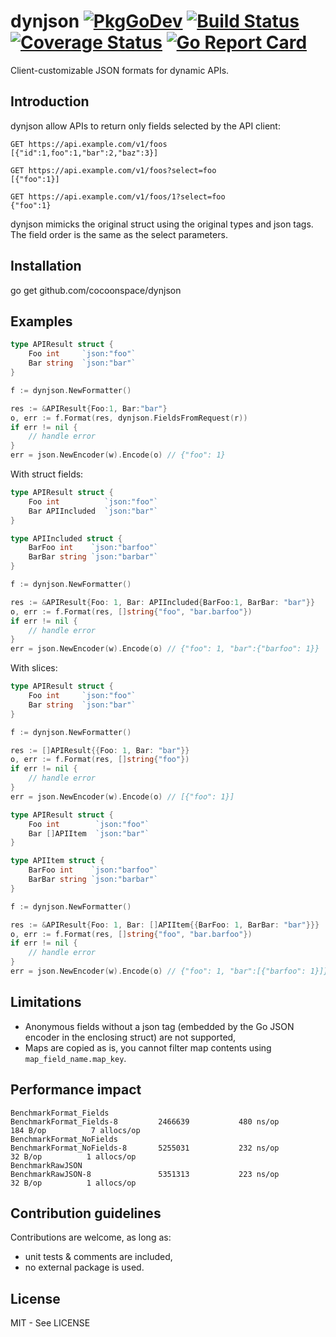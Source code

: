 # dynjson [![PkgGoDev](https://pkg.go.dev/badge/github.com/cocoonspace/dynjson)](https://pkg.go.dev/github.com/cocoonspace/dynjson) [![Build Status](https://app.travis-ci.com/cocoonspace/dynjson.svg?branch=master)](https://app.travis-ci.com/github/cocoonspace/dynjson) [![Coverage Status](https://coveralls.io/repos/github/cocoonspace/dynjson/badge.svg?branch=master)](https://coveralls.io/github/cocoonspace/dynjson?branch=master) [![Go Report Card](https://goreportcard.com/badge/github.com/cocoonspace/dynjson)](https://goreportcard.com/report/github.com/cocoonspace/dynjson)

Client-customizable JSON formats for dynamic APIs.

## Introduction

dynjson allow APIs to return only fields selected by the API client:

```
GET https://api.example.com/v1/foos
[{"id":1,foo":1,"bar":2,"baz":3}]

GET https://api.example.com/v1/foos?select=foo
[{"foo":1}]

GET https://api.example.com/v1/foos/1?select=foo
{"foo":1}
```

dynjson mimicks the original struct using the original types and json tags.
The field order is the same as the select parameters.

## Installation

go get github.com/cocoonspace/dynjson

## Examples

```go
type APIResult struct {
    Foo int     `json:"foo"`
    Bar string  `json:"bar"`
}

f := dynjson.NewFormatter()

res := &APIResult{Foo:1, Bar:"bar"}
o, err := f.Format(res, dynjson.FieldsFromRequest(r))
if err != nil {
    // handle error
}
err = json.NewEncoder(w).Encode(o) // {"foo": 1}
```

With struct fields:


```go
type APIResult struct {
    Foo int          `json:"foo"`
    Bar APIIncluded  `json:"bar"`
}

type APIIncluded struct {
    BarFoo int    `json:"barfoo"`
    BarBar string `json:"barbar"`
}

f := dynjson.NewFormatter()

res := &APIResult{Foo: 1, Bar: APIIncluded{BarFoo:1, BarBar: "bar"}}
o, err := f.Format(res, []string{"foo", "bar.barfoo"})
if err != nil {
    // handle error
}
err = json.NewEncoder(w).Encode(o) // {"foo": 1, "bar":{"barfoo": 1}}
```

With slices:

```go
type APIResult struct {
    Foo int     `json:"foo"`
    Bar string  `json:"bar"`
}

f := dynjson.NewFormatter()

res := []APIResult{{Foo: 1, Bar: "bar"}}
o, err := f.Format(res, []string{"foo"})
if err != nil {
    // handle error
}
err = json.NewEncoder(w).Encode(o) // [{"foo": 1}]
```


```go
type APIResult struct {
    Foo int        `json:"foo"`
    Bar []APIItem  `json:"bar"`
}

type APIItem struct {
    BarFoo int    `json:"barfoo"`
    BarBar string `json:"barbar"`
}

f := dynjson.NewFormatter()

res := &APIResult{Foo: 1, Bar: []APIItem{{BarFoo: 1, BarBar: "bar"}}}
o, err := f.Format(res, []string{"foo", "bar.barfoo"})
if err != nil {
    // handle error
}
err = json.NewEncoder(w).Encode(o) // {"foo": 1, "bar":[{"barfoo": 1}]}
```

## Limitations

* Anonymous fields without a json tag (embedded by the Go JSON encoder in the enclosing struct) are not supported,
* Maps are copied as is, you cannot filter map contents using `map_field_name.map_key`.

## Performance impact

```
BenchmarkFormat_Fields
BenchmarkFormat_Fields-8     	 2466639	       480 ns/op	     184 B/op	       7 allocs/op
BenchmarkFormat_NoFields
BenchmarkFormat_NoFields-8   	 5255031	       232 ns/op	      32 B/op	       1 allocs/op
BenchmarkRawJSON
BenchmarkRawJSON-8           	 5351313	       223 ns/op	      32 B/op	       1 allocs/op
```

## Contribution guidelines

Contributions are welcome, as long as:
* unit tests & comments are included,
* no external package is used.

## License

MIT - See LICENSE